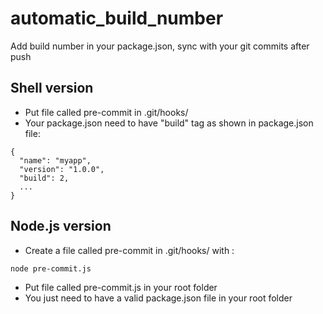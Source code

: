 # automatic_build_number
Add build number in your package.json, 
sync with your git commits after push

## Shell version
- Put file called pre-commit in .git/hooks/
- Your package.json need to have "build" tag as shown in package.json file:
```
{
  "name": "myapp",
  "version": "1.0.0",
  "build": 2,
  ...
}
```
## Node.js version
- Create a file called pre-commit in .git/hooks/ with :
```
node pre-commit.js
```
- Put file called pre-commit.js in your root folder
- You just need to have a valid package.json file in your root folder